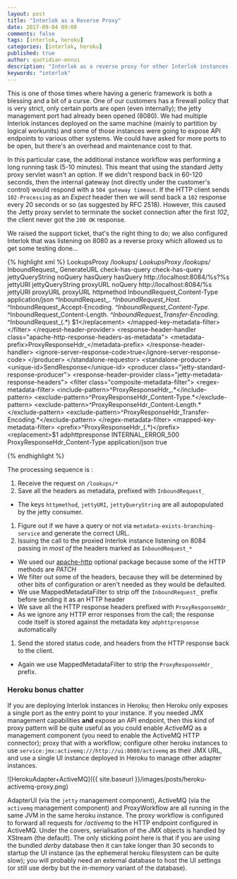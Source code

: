 ```yaml
---
layout: post
title: "Interlok as a Reverse Proxy"
date: 2017-09-04 09:00
comments: false
tags: [interlok, heroku]
categories: [interlok, heroku]
published: true
author: quotidian-ennui
description: "Interlok as a reverse proxy for other Interlok instances; not because we can, but because we might have to"
keywords: "interlok"
---
```


This is one of those times where having a generic framework is both a blessing and a bit of a curse. One of our customers has a firewall policy that is very strict, only certain ports are open (even internally); the jetty management port had already been opened (8080). We had multiple Interlok instances deployed on the same machine (mainly to partition by logical workunits) and some of those instances were going to expose API endpoints to various other systems. We could have asked for more ports to be open, but there's an overhead and maintenance cost to that.

<!-- more -->

In this particular case, the additional instance workflow was performing a long running task (5-10 minutes). This meant that using the standard Jetty proxy servlet wasn't an option. If we didn't respond back in 60-120 seconds, then the internal gateway (not directly under the customer's control) would respond with a `504 gateway timeout`. If the HTTP client sends `102-Processing` as an _Expect_ header then we will send back a `102` response every 20 seconds or so (as suggested by RFC 2518). However, this caused the Jetty proxy servlet to terminate the socket connection after the first _102_, the client never got the `200 OK` response.

We raised the support ticket, that's the right thing to do; we also configured Interlok that was listening on 8080 as a reverse proxy which allowed us to get some testing done&hellip;

{% highlight xml %}
<pooling-workflow>
  <unique-id>LookupsProxy</unique-id>
  <consumer class="jetty-message-consumer">
    <unique-id>/lookups/*</unique-id>
    <destination class="configured-consume-destination">
      <configured-thread-name>LookupsProxy</configured-thread-name>
      <destination>/lookups/*</destination>
    </destination>
    <parameter-handler class="jetty-http-parameters-as-metadata"/>
    <header-handler class="jetty-http-headers-as-metadata">
      <header-prefix>InboundRequest_</header-prefix>
    </header-handler>
  </consumer>
  <service-collection class="service-list">
    <services>
      <branching-service-collection>
        <unique-id>GenerateURL</unique-id>
        <first-service-id>check-has-query</first-service-id>
        <services>
          <metadata-exists-branching-service>
            <unique-id>check-has-query</unique-id>
            <metadata-key>jettyQueryString</metadata-key>
            <default-service-id>noQuery</default-service-id>
            <metadata-exists-service-id>hasQuery</metadata-exists-service-id>
          </metadata-exists-branching-service>
          <service-list>
            <unique-id>hasQuery</unique-id>
            <services>
              <add-formatted-metadata-service>
                <format-string>http://localhost:8084/%s?%s</format-string>
                <argument-metadata-key>jettyURI</argument-metadata-key>
                <argument-metadata-key>jettyQueryString</argument-metadata-key>
                <metadata-key>proxyURL</metadata-key>
              </add-formatted-metadata-service>
            </services>
          </service-list>
          <service-list>
            <unique-id>noQuery</unique-id>
            <services>
              <add-formatted-metadata-service>
                <format-string>http://localhost:8084/%s</format-string>
                <argument-metadata-key>jettyURI</argument-metadata-key>
                <metadata-key>proxyURL</metadata-key>
              </add-formatted-metadata-service>
            </services>
          </service-list>
        </services>
      </branching-service-collection>
      <standalone-requestor>
        <producer class="apache-http-producer">
          <destination class="metadata-destination">
            <key>proxyURL</key>
          </destination>
          <method-provider class="http-metadata-request-method">
            <metadata-key>httpmethod</metadata-key>
          </method-provider>
          <content-type-provider class="http-metadata-content-type-provider">
            <metadata-key>InboundRequest_Content-Type</metadata-key>
            <default-mime-type>application/json</default-mime-type>
          </content-type-provider>
          <request-header-provider class="apache-http-metadata-request-headers">
            <filter class="composite-metadata-filter">
              <regex-metadata-filter>
                <include-pattern>^InboundRequest_.*</include-pattern>
                <exclude-pattern>^InboundRequest_Host.*</exclude-pattern>
                <exclude-pattern>^InboundRequest_Accept-Encoding.*</exclude-pattern>
                <exclude-pattern>^InboundRequest_Content-Type.*</exclude-pattern>
                <exclude-pattern>^InboundRequest_Content-Length.*</exclude-pattern>
                <exclude-pattern>^InboundRequest_Transfer-Encoding.*</exclude-pattern>
              </regex-metadata-filter>
              <mapped-key-metadata-filter>
                <prefix>^InboundRequest_(.*)</prefix>
                <replacement>$1</replacement>
              </mapped-key-metadata-filter>
            </filter>
          </request-header-provider>
          <response-header-handler class="apache-http-response-headers-as-metadata">
            <metadata-prefix>ProxyResponseHdr_</metadata-prefix>
          </response-header-handler>
          <ignore-server-response-code>true</ignore-server-response-code>
        </producer>
      </standalone-requestor>
      <standalone-producer>
        <unique-id>SendResponse</unique-id>
        <producer class="jetty-standard-response-producer">
          <response-header-provider class="jetty-metadata-response-headers">
            <filter class="composite-metadata-filter">
              <regex-metadata-filter>
                <include-pattern>^ProxyResponseHdr_.*</include-pattern>
                <exclude-pattern>^ProxyResponseHdr_Content-Type.*</exclude-pattern>
                <exclude-pattern>^ProxyResponseHdr_Content-Length.*</exclude-pattern>
                <exclude-pattern>^ProxyResponseHdr_Transfer-Encoding.*</exclude-pattern>
              </regex-metadata-filter>
              <mapped-key-metadata-filter>
                <prefix>^ProxyResponseHdr_(.*)</prefix>
                <replacement>$1</replacement>
              </mapped-key-metadata-filter>
            </filter>
          </response-header-provider>
          <status-provider class="http-metadata-status">
            <code-key>adphttpresponse</code-key>
            <default-status>INTERNAL_ERROR_500</default-status>
          </status-provider>
          <content-type-provider class="http-metadata-content-type-provider">
            <metadata-key>ProxyResponseHdr_Content-Type</metadata-key>
            <default-mime-type>application/json</default-mime-type>
          </content-type-provider>
          <send-payload>true</send-payload>
        </producer>
      </standalone-producer>
    </services>
  </service-collection>

</pooling-workflow>
{% endhighlight %}

The processing sequence is :

1. Receive the request on `/lookups/*`
1. Save all the headers as metadata, prefixed with `InboundRequest_`
  * The keys `httpmethod`, `jettyURI`, `jettyQueryString` are all autopopulated by the jetty consumer.
1. Figure out if we have a query or not via `metadata-exists-branching-service` and generate the correct URL.
1. Issuing the call to the proxied Interlok instance listening on 8084 passing in _most of_ the headers marked as `InboundRequest_*`
  * We used our [apache-http][] optional package because some of the HTTP methods are _PATCH_
  * We filter out some of the headers, because they will be determined by other bits of configuration or aren't needed as they would be defaulted.
  * We use MappedMetadataFilter to strip off the `InboundRequest_` prefix before sending it as an HTTP header
  * We save all the HTTP response headers prefixed with `ProxyResponseHdr_`
  * As we ignore any HTTP error responses from the call; the response code itself is stored against the metadata key `adphttpresponse` automatically
1. Send the stored status code, and headers from the HTTP response back to the client.
  * Again we use MappedMetadataFilter to strip the `ProxyResponseHdr_` prefix.

### Heroku bonus chatter

If you are deploying Interlok instances in Heroku; then Heroku only exposes a single port as the entry point to your instance. If you needed JMX management capabilities __and__ expose an API endpoint, then this kind of proxy pattern will be quite useful as you could enable _ActiveMQ_ as a management component (you need to enable the ActiveMQ HTTP connector); proxy that with a workflow; configure other heroku instances to use `service:jmx:activemq:///http://ui:8080/activemq` as their JMX URL, and use a single UI instance deployed in Heroku to manage other adapter instances.

![HerokuAdapter+ActiveMQ]({{ site.baseurl }}/images/posts/heroku-activemq-proxy.png)

AdapterUI (via the `jetty` management component), ActiveMQ (via the `activemq` management component) and ProxyWorkflow are all running in the same JVM in the same heroku instance. The proxy workflow is configured to forward all requests for _/activemq_ to the HTTP endpoint configured in ActiveMQ. Under the covers, serialisation of the JMX objects is handled by XStream (the default). The only sticking point here is that if you are using the bundled _derby_ database then it can take longer than 30 seconds to startup the UI instance (as the ephemeral heroku filesystem can be quite slow); you will probably need an external database to host the UI settings (or still use derby but the _in-memory_ variant of the database).

[apache-http]: https://development.adaptris.net/nexus/content/groups/public/com/adaptris/adp-apache-http/